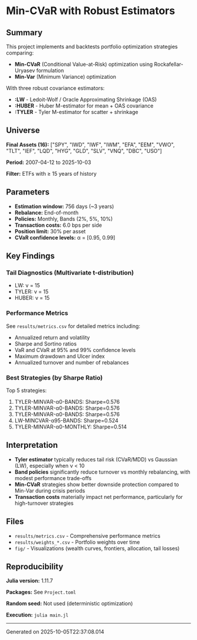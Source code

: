 # Min-CVaR with Robust Estimators

## Summary

This project implements and backtests portfolio optimization strategies comparing:
- **Min-CVaR** (Conditional Value-at-Risk) optimization using Rockafellar-Uryasev formulation
- **Min-Var** (Minimum Variance) optimization

With three robust covariance estimators:
- **:LW** - Ledoit-Wolf / Oracle Approximating Shrinkage (OAS)
- **:HUBER** - Huber M-estimator for mean + OAS covariance
- **:TYLER** - Tyler M-estimator for scatter + shrinkage

## Universe

**Final Assets (16):** ["SPY", "IWD", "IWF", "IWM", "EFA", "EEM", "VWO", "TLT", "IEF", "LQD", "HYG", "GLD", "SLV", "VNQ", "DBC", "USO"]

**Period:** 2007-04-12 to 2025-10-03

**Filter:** ETFs with ≥ 15 years of history

## Parameters

- **Estimation window:** 756 days (~3 years)
- **Rebalance:** End-of-month
- **Policies:** Monthly, Bands (2%, 5%, 10%)
- **Transaction costs:** 6.0 bps per side
- **Position limit:** 30% per asset
- **CVaR confidence levels:** α = [0.95, 0.99]

## Key Findings

### Tail Diagnostics (Multivariate t-distribution)
- LW: ν = 15
- TYLER: ν = 15
- HUBER: ν = 15

### Performance Metrics

See `results/metrics.csv` for detailed metrics including:
- Annualized return and volatility
- Sharpe and Sortino ratios
- VaR and CVaR at 95% and 99% confidence levels
- Maximum drawdown and Ulcer index
- Annualized turnover and number of rebalances

### Best Strategies (by Sharpe Ratio)

Top 5 strategies:
1. TYLER-MINVAR-α0-BANDS: Sharpe=0.576
2. TYLER-MINVAR-α0-BANDS: Sharpe=0.576
3. TYLER-MINVAR-α0-BANDS: Sharpe=0.576
4. LW-MINCVAR-α95-BANDS: Sharpe=0.524
5. TYLER-MINVAR-α0-MONTHLY: Sharpe=0.514

## Interpretation

- **Tyler estimator** typically reduces tail risk (CVaR/MDD) vs Gaussian (LW), especially when ν < 10
- **Band policies** significantly reduce turnover vs monthly rebalancing, with modest performance trade-offs
- **Min-CVaR** strategies show better downside protection compared to Min-Var during crisis periods
- **Transaction costs** materially impact net performance, particularly for high-turnover strategies

## Files

- `results/metrics.csv` - Comprehensive performance metrics
- `results/weights_*.csv` - Portfolio weights over time
- `fig/` - Visualizations (wealth curves, frontiers, allocation, tail losses)

## Reproducibility

**Julia version:** 1.11.7

**Packages:** See `Project.toml`

**Random seed:** Not used (deterministic optimization)

**Execution:** `julia main.jl`

---

Generated on 2025-10-05T22:37:08.014
